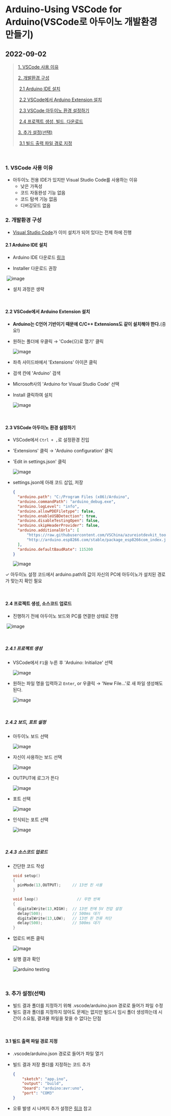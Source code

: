 # Arduino-Using VSCode for Arduino(VSCode로 아두이노 개발환경 만들기)

## 2022-09-02

>[1. VSCode 사용 이유](#1-vscode-사용-이유)
>
>[2. 개발환경 구성](#2-개발환경-구성)
>
>​	[2.1 Arduino IDE 설치](#21-arduino-ide-설치)
>
>​	[2.2 VSCode에서 Arduino Extension 설치](#22-vscode에서-arduino-extension-설치)
>
>​	[2.3 VSCode 아두이노 환경 설정하기](#23-vscode-아두이노-환경-설정하기)
>
>​	[2.4 프로젝트 생성, 빌드, 다운로드](#24-프로젝트-생성-소스코드-업로드)
>
>[3. 추가 설정(선택)](#3-추가-설정선택)
>
>​	[3.1 빌드 출력 파일 경로 지정](#31-빌드-출력-파일-경로-지정)

<br/>

### 1. VSCode 사용 이유

- 아두이노 전용 IDE가 있지만 Visual Studio Code를 사용하는 이유
  - 낮은 가독성
  - 코드 자동완성 기능 없음
  - 코드 탐색 기능 없음
  - 디버깅모드 없음



### 2. 개발환경 구성

- [Visual Studio Code](https://code.visualstudio.com/download)가 이미 설치가 되어 있다는 전제 하에 진행

#### 2.1 Arduino IDE 설치

- Arduino IDE 다운로드 [링크](https://www.arduino.cc/en/Main/Software)

- Installer 다운로드 권장

​	![image](https://user-images.githubusercontent.com/103157377/188250583-cb919de0-964d-4c06-a667-c7a4cba8764c.png)

- 설치 과정은 생략

<br/>

#### 2.2 VSCode에서 Arduino Extension 설치

- **Arduino는 C언어 기반이기 때문에 C/C++ Extensions도 같이 설치해야 한다.**(중요!)

- 원하는 폴더에 우클릭 &rarr; 'Code(으)로 열기' 클릭

  ![image](https://user-images.githubusercontent.com/103157377/188250739-9dff68df-ab21-4411-b5b5-63c381ca4470.png)

- 좌측 사이드바에서 'Extensions' 아이콘 클릭

- 검색 칸에 'Arduino' 검색

- Microsoft사의 'Arduino for Visual Studio Code' 선택

- Install 클릭하여 설치

  ![image](https://user-images.githubusercontent.com/103157377/188250882-acbfa3d0-3625-4f16-87b3-a15d3b970f72.png)

<br/>

#### 2.3 VSCode 아두이노 환경 설정하기

- VSCode에서 `Ctrl + ,`로 설정환경 진입

- 'Extensions' 클릭 &rarr; 'Arduino configuration' 클릭

- 'Edit in settings.json' 클릭

  ![image](https://user-images.githubusercontent.com/103157377/188251004-2bd58a4b-e0fa-43cd-b650-eeebf1694570.png)

- settings.json에 아래 코드 삽입, 저장

  ```json
  {
  	"arduino.path": "C:/Program Files (x86)/Arduino",
  	"arduino.commandPath": "arduino_debug.exe",
   	"arduino.logLevel": "info",
  	"arduino.allowPDEFiletype": false,
  	"arduino.enableUSBDetection": true,
  	"arduino.disableTestingOpen": false,
  	"arduino.skipHeaderProvider": false,
  	"arduino.additionalUrls": [
  		"https://raw.githubusercontent.com/VSChina/azureiotdevkit_tools/master/package_azureboard_index.json",
  		"http://arduino.esp8266.com/stable/package_esp8266com_index.json"
  	],
  	"arduino.defaultBaudRate": 115200
  }
  ```

  ![image](https://user-images.githubusercontent.com/103157377/188251121-a82805d5-834c-4a82-91fe-b60d11ebf5ab.png)

&check;	아두이노 설정 코드에서 arduino.path의 값이 자신의 PC에 아두이노가 설치된 경로가 맞는지 확인 필요

<br/>

#### 2.4 프로젝트 생성, 소스코드 업로드

- 진행하기 전에 아두이노 보드와 PC를 연결한 상태로 진행

​	![image](https://user-images.githubusercontent.com/103157377/188251403-4720b0c4-efdb-4fb6-ba94-916da55029bf.png)

<br/>

##### 2.4.1 프로젝트 생성

- VSCode에서 `F1`을 누른 후 'Arduino: Initialize' 선택

  ![image](https://user-images.githubusercontent.com/103157377/188251454-5cc89fde-f51b-4404-8ad9-cd2b318423ef.png)

- 원하는 파일 명을 입력하고 `Enter`, or 우클릭 &rarr; 'New File...'로 새 파일 생성해도 된다.

  ![image](https://user-images.githubusercontent.com/103157377/188251535-f72e9d74-cbe5-4f5e-9dbd-5bf836264852.png)

<br/>

##### 2.4.2 보드, 포트 설정

- 아두이노 보드 선택

  ![image](https://user-images.githubusercontent.com/103157377/188251642-e70ca775-d5ef-4b0e-87e6-ac6aa9e4adce.png)

- 자신이 사용하는 보드 선택

  ![image](https://user-images.githubusercontent.com/103157377/188251725-c1351e2a-d173-4ecc-a5a5-42cf527811ba.png)

- OUTPUT에 로그가 뜬다

  ![image](https://user-images.githubusercontent.com/103157377/188251707-67ab6041-eb97-4715-8d67-53cee14ab179.png)

- 포트 선택

  ![image](https://user-images.githubusercontent.com/103157377/188251795-696ad7e8-6604-4eff-8b96-1674584175b3.png)

- 인식되는 포트 선택

  ![image](https://user-images.githubusercontent.com/103157377/188251835-04af4cb8-1d96-492c-b530-3190f10352ac.png)

<br/>

##### 2.4.3 소스코드 업로드

- 간단한 코드 작성

  ```c
  void setup()
  {
    pinMode(13,OUTPUT);     // 13번 핀 사용
  }
  
  void loop()                 // 무한 반복
  {
    digitalWrite(13,HIGH);  // 13번 핀에 5V 전압 설정
    delay(500);             // 500ms 대기
    digitalWrite(13,LOW);   // 13번 핀 전류 차단
    delay(500);             // 500ms 대기
  }
  ```

- 업로드 버튼 클릭

  ![image](https://user-images.githubusercontent.com/103157377/188252317-2d8c9e95-aa96-41dc-8fbf-433bb98430ea.png)

- 실행 결과 확인

  ![arduino testing](https://user-images.githubusercontent.com/103157377/188252248-93489141-a4e6-40b2-b911-47a3c968835c.gif)

  

<br />

### 3. 추가 설정(선택)

- 빌드 결과 폴더를 지정하기 위해 .vscode/arduino.json 경로로 들어가 파일 수정
- 빌드 결과 폴더를 지정하지 않아도 문제는 없지만 빌드시 임시 폴더 생성하는데 시간이 소요됨, 결과물 파일을 찾을 수 없다는 단점

<br/>

#### 3.1 빌드 출력 파일 경로 지정

- .vscode/arduino.json 경로로 들어가 파일 열기

- 빌드 결과 저장 폴더를 지정하는 코드 추가

  ```json
  {
      "sketch": "app.ino",
      "output": "build",
      "board": "arduino:avr:uno",
      "port": "COM3"
  }
  ```

- 오류 발생 시 나머지 추가 설정은 [링크](https://juahnpop.tistory.com/71) 참고